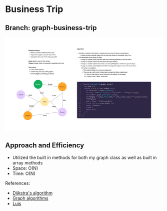 # Business Trip

## Branch: graph-business-trip

![whiteboard](./businessTrip.png)

## Approach and Efficiency

- Utilized the built in methods for both my graph class as well as built in array methods
- Space: O(N)
- Time: O(N)

References:

- [Dijkstra's algorithm](https://en.wikipedia.org/wiki/Dijkstra%27s_algorithm)
- [Graph algorithms](https://staffwww.fullcoll.edu/aclifton/cs133/lecture-23-weighted-graph-algorithms.html)
- [Luis](https://github.com/RosalesJr/data-structures-and-algorithms)
